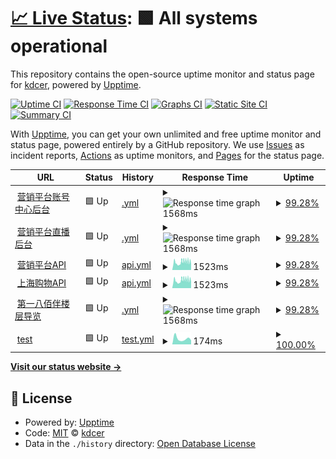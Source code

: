 # [📈 Live Status](https://kdcer.github.io/upptime): <!--live status--> **🟩 All systems operational**

This repository contains the open-source uptime monitor and status page for [kdcer](https://kdcer.github.io/upptime), powered by [Upptime](https://github.com/upptime/upptime).

[![Uptime CI](https://github.com/koj-co/upptime/workflows/Uptime%20CI/badge.svg)](https://github.com/koj-co/upptime/actions?query=workflow%3A%22Uptime+CI%22)
[![Response Time CI](https://github.com/koj-co/upptime/workflows/Response%20Time%20CI/badge.svg)](https://github.com/koj-co/upptime/actions?query=workflow%3A%22Response+Time+CI%22)
[![Graphs CI](https://github.com/koj-co/upptime/workflows/Graphs%20CI/badge.svg)](https://github.com/koj-co/upptime/actions?query=workflow%3A%22Graphs+CI%22)
[![Static Site CI](https://github.com/koj-co/upptime/workflows/Static%20Site%20CI/badge.svg)](https://github.com/koj-co/upptime/actions?query=workflow%3A%22Static+Site+CI%22)
[![Summary CI](https://github.com/koj-co/upptime/workflows/Summary%20CI/badge.svg)](https://github.com/koj-co/upptime/actions?query=workflow%3A%22Summary+CI%22)

With [Upptime](https://upptime.js.org), you can get your own unlimited and free uptime monitor and status page, powered entirely by a GitHub repository. We use [Issues](https://github.com/kdcer/upptime/issues) as incident reports, [Actions](https://github.com/kdcer/upptime/actions) as uptime monitors, and [Pages](https://kdcer.github.io/upptime) for the status page.

<!--start: status pages-->
<!-- This summary is generated by Upptime (https://github.com/upptime/upptime) -->
<!-- Do not edit this manually, your changes will be overwritten -->
<!-- prettier-ignore -->
| URL | Status | History | Response Time | Uptime |
| --- | ------ | ------- | ------------- | ------ |
| <img alt="" src="https://favicons.githubusercontent.com/account.dgshare.com" height="13"> [营销平台账号中心后台](https://account.dgshare.com) | 🟩 Up | [.yml](https://github.com/kdcer/upptime/commits/HEAD/history/.yml) | <details><summary><img alt="Response time graph" src="./graphs//response-time-week.png" height="20"> 1568ms</summary><br><a href="https://kdcer.github.io/upptime/history/"><img alt="Response time 2040" src="https://img.shields.io/endpoint?url=https%3A%2F%2Fraw.githubusercontent.com%2Fkdcer%2Fupptime%2FHEAD%2Fapi%2F%2Fresponse-time.json"></a><br><a href="https://kdcer.github.io/upptime/history/"><img alt="24-hour response time 1066" src="https://img.shields.io/endpoint?url=https%3A%2F%2Fraw.githubusercontent.com%2Fkdcer%2Fupptime%2FHEAD%2Fapi%2F%2Fresponse-time-day.json"></a><br><a href="https://kdcer.github.io/upptime/history/"><img alt="7-day response time 1568" src="https://img.shields.io/endpoint?url=https%3A%2F%2Fraw.githubusercontent.com%2Fkdcer%2Fupptime%2FHEAD%2Fapi%2F%2Fresponse-time-week.json"></a><br><a href="https://kdcer.github.io/upptime/history/"><img alt="30-day response time 1629" src="https://img.shields.io/endpoint?url=https%3A%2F%2Fraw.githubusercontent.com%2Fkdcer%2Fupptime%2FHEAD%2Fapi%2F%2Fresponse-time-month.json"></a><br><a href="https://kdcer.github.io/upptime/history/"><img alt="1-year response time 2040" src="https://img.shields.io/endpoint?url=https%3A%2F%2Fraw.githubusercontent.com%2Fkdcer%2Fupptime%2FHEAD%2Fapi%2F%2Fresponse-time-year.json"></a></details> | <details><summary><a href="https://kdcer.github.io/upptime/history/">99.28%</a></summary><a href="https://kdcer.github.io/upptime/history/"><img alt="All-time uptime 99.80%" src="https://img.shields.io/endpoint?url=https%3A%2F%2Fraw.githubusercontent.com%2Fkdcer%2Fupptime%2FHEAD%2Fapi%2F%2Fuptime.json"></a><br><a href="https://kdcer.github.io/upptime/history/"><img alt="24-hour uptime 99.33%" src="https://img.shields.io/endpoint?url=https%3A%2F%2Fraw.githubusercontent.com%2Fkdcer%2Fupptime%2FHEAD%2Fapi%2F%2Fuptime-day.json"></a><br><a href="https://kdcer.github.io/upptime/history/"><img alt="7-day uptime 99.28%" src="https://img.shields.io/endpoint?url=https%3A%2F%2Fraw.githubusercontent.com%2Fkdcer%2Fupptime%2FHEAD%2Fapi%2F%2Fuptime-week.json"></a><br><a href="https://kdcer.github.io/upptime/history/"><img alt="30-day uptime 99.68%" src="https://img.shields.io/endpoint?url=https%3A%2F%2Fraw.githubusercontent.com%2Fkdcer%2Fupptime%2FHEAD%2Fapi%2F%2Fuptime-month.json"></a><br><a href="https://kdcer.github.io/upptime/history/"><img alt="1-year uptime 99.80%" src="https://img.shields.io/endpoint?url=https%3A%2F%2Fraw.githubusercontent.com%2Fkdcer%2Fupptime%2FHEAD%2Fapi%2F%2Fuptime-year.json"></a></details>
| <img alt="" src="https://favicons.githubusercontent.com/live.console.dgshare.com" height="13"> [营销平台直播后台](https://live.console.dgshare.com) | 🟩 Up | [.yml](https://github.com/kdcer/upptime/commits/HEAD/history/.yml) | <details><summary><img alt="Response time graph" src="./graphs//response-time-week.png" height="20"> 1568ms</summary><br><a href="https://kdcer.github.io/upptime/history/"><img alt="Response time 2040" src="https://img.shields.io/endpoint?url=https%3A%2F%2Fraw.githubusercontent.com%2Fkdcer%2Fupptime%2FHEAD%2Fapi%2F%2Fresponse-time.json"></a><br><a href="https://kdcer.github.io/upptime/history/"><img alt="24-hour response time 1066" src="https://img.shields.io/endpoint?url=https%3A%2F%2Fraw.githubusercontent.com%2Fkdcer%2Fupptime%2FHEAD%2Fapi%2F%2Fresponse-time-day.json"></a><br><a href="https://kdcer.github.io/upptime/history/"><img alt="7-day response time 1568" src="https://img.shields.io/endpoint?url=https%3A%2F%2Fraw.githubusercontent.com%2Fkdcer%2Fupptime%2FHEAD%2Fapi%2F%2Fresponse-time-week.json"></a><br><a href="https://kdcer.github.io/upptime/history/"><img alt="30-day response time 1629" src="https://img.shields.io/endpoint?url=https%3A%2F%2Fraw.githubusercontent.com%2Fkdcer%2Fupptime%2FHEAD%2Fapi%2F%2Fresponse-time-month.json"></a><br><a href="https://kdcer.github.io/upptime/history/"><img alt="1-year response time 2040" src="https://img.shields.io/endpoint?url=https%3A%2F%2Fraw.githubusercontent.com%2Fkdcer%2Fupptime%2FHEAD%2Fapi%2F%2Fresponse-time-year.json"></a></details> | <details><summary><a href="https://kdcer.github.io/upptime/history/">99.28%</a></summary><a href="https://kdcer.github.io/upptime/history/"><img alt="All-time uptime 99.80%" src="https://img.shields.io/endpoint?url=https%3A%2F%2Fraw.githubusercontent.com%2Fkdcer%2Fupptime%2FHEAD%2Fapi%2F%2Fuptime.json"></a><br><a href="https://kdcer.github.io/upptime/history/"><img alt="24-hour uptime 99.33%" src="https://img.shields.io/endpoint?url=https%3A%2F%2Fraw.githubusercontent.com%2Fkdcer%2Fupptime%2FHEAD%2Fapi%2F%2Fuptime-day.json"></a><br><a href="https://kdcer.github.io/upptime/history/"><img alt="7-day uptime 99.28%" src="https://img.shields.io/endpoint?url=https%3A%2F%2Fraw.githubusercontent.com%2Fkdcer%2Fupptime%2FHEAD%2Fapi%2F%2Fuptime-week.json"></a><br><a href="https://kdcer.github.io/upptime/history/"><img alt="30-day uptime 99.68%" src="https://img.shields.io/endpoint?url=https%3A%2F%2Fraw.githubusercontent.com%2Fkdcer%2Fupptime%2FHEAD%2Fapi%2F%2Fuptime-month.json"></a><br><a href="https://kdcer.github.io/upptime/history/"><img alt="1-year uptime 99.80%" src="https://img.shields.io/endpoint?url=https%3A%2F%2Fraw.githubusercontent.com%2Fkdcer%2Fupptime%2FHEAD%2Fapi%2F%2Fuptime-year.json"></a></details>
| <img alt="" src="https://favicons.githubusercontent.com/api.dgshare.com" height="13"> [营销平台API](https://api.dgshare.com) | 🟩 Up | [api.yml](https://github.com/kdcer/upptime/commits/HEAD/history/api.yml) | <details><summary><img alt="Response time graph" src="./graphs/api/response-time-week.png" height="20"> 1523ms</summary><br><a href="https://kdcer.github.io/upptime/history/api"><img alt="Response time 1977" src="https://img.shields.io/endpoint?url=https%3A%2F%2Fraw.githubusercontent.com%2Fkdcer%2Fupptime%2FHEAD%2Fapi%2Fapi%2Fresponse-time.json"></a><br><a href="https://kdcer.github.io/upptime/history/api"><img alt="24-hour response time 1137" src="https://img.shields.io/endpoint?url=https%3A%2F%2Fraw.githubusercontent.com%2Fkdcer%2Fupptime%2FHEAD%2Fapi%2Fapi%2Fresponse-time-day.json"></a><br><a href="https://kdcer.github.io/upptime/history/api"><img alt="7-day response time 1523" src="https://img.shields.io/endpoint?url=https%3A%2F%2Fraw.githubusercontent.com%2Fkdcer%2Fupptime%2FHEAD%2Fapi%2Fapi%2Fresponse-time-week.json"></a><br><a href="https://kdcer.github.io/upptime/history/api"><img alt="30-day response time 1630" src="https://img.shields.io/endpoint?url=https%3A%2F%2Fraw.githubusercontent.com%2Fkdcer%2Fupptime%2FHEAD%2Fapi%2Fapi%2Fresponse-time-month.json"></a><br><a href="https://kdcer.github.io/upptime/history/api"><img alt="1-year response time 1977" src="https://img.shields.io/endpoint?url=https%3A%2F%2Fraw.githubusercontent.com%2Fkdcer%2Fupptime%2FHEAD%2Fapi%2Fapi%2Fresponse-time-year.json"></a></details> | <details><summary><a href="https://kdcer.github.io/upptime/history/api">99.28%</a></summary><a href="https://kdcer.github.io/upptime/history/api"><img alt="All-time uptime 99.80%" src="https://img.shields.io/endpoint?url=https%3A%2F%2Fraw.githubusercontent.com%2Fkdcer%2Fupptime%2FHEAD%2Fapi%2Fapi%2Fuptime.json"></a><br><a href="https://kdcer.github.io/upptime/history/api"><img alt="24-hour uptime 99.33%" src="https://img.shields.io/endpoint?url=https%3A%2F%2Fraw.githubusercontent.com%2Fkdcer%2Fupptime%2FHEAD%2Fapi%2Fapi%2Fuptime-day.json"></a><br><a href="https://kdcer.github.io/upptime/history/api"><img alt="7-day uptime 99.28%" src="https://img.shields.io/endpoint?url=https%3A%2F%2Fraw.githubusercontent.com%2Fkdcer%2Fupptime%2FHEAD%2Fapi%2Fapi%2Fuptime-week.json"></a><br><a href="https://kdcer.github.io/upptime/history/api"><img alt="30-day uptime 99.68%" src="https://img.shields.io/endpoint?url=https%3A%2F%2Fraw.githubusercontent.com%2Fkdcer%2Fupptime%2FHEAD%2Fapi%2Fapi%2Fuptime-month.json"></a><br><a href="https://kdcer.github.io/upptime/history/api"><img alt="1-year uptime 99.80%" src="https://img.shields.io/endpoint?url=https%3A%2F%2Fraw.githubusercontent.com%2Fkdcer%2Fupptime%2FHEAD%2Fapi%2Fapi%2Fuptime-year.json"></a></details>
| <img alt="" src="https://favicons.githubusercontent.com/api.shopping-shanghai.com" height="13"> [上海购物API](https://api.shopping-shanghai.com/api/v1/home/index) | 🟩 Up | [api.yml](https://github.com/kdcer/upptime/commits/HEAD/history/api.yml) | <details><summary><img alt="Response time graph" src="./graphs/api/response-time-week.png" height="20"> 1523ms</summary><br><a href="https://kdcer.github.io/upptime/history/api"><img alt="Response time 1977" src="https://img.shields.io/endpoint?url=https%3A%2F%2Fraw.githubusercontent.com%2Fkdcer%2Fupptime%2FHEAD%2Fapi%2Fapi%2Fresponse-time.json"></a><br><a href="https://kdcer.github.io/upptime/history/api"><img alt="24-hour response time 1137" src="https://img.shields.io/endpoint?url=https%3A%2F%2Fraw.githubusercontent.com%2Fkdcer%2Fupptime%2FHEAD%2Fapi%2Fapi%2Fresponse-time-day.json"></a><br><a href="https://kdcer.github.io/upptime/history/api"><img alt="7-day response time 1523" src="https://img.shields.io/endpoint?url=https%3A%2F%2Fraw.githubusercontent.com%2Fkdcer%2Fupptime%2FHEAD%2Fapi%2Fapi%2Fresponse-time-week.json"></a><br><a href="https://kdcer.github.io/upptime/history/api"><img alt="30-day response time 1630" src="https://img.shields.io/endpoint?url=https%3A%2F%2Fraw.githubusercontent.com%2Fkdcer%2Fupptime%2FHEAD%2Fapi%2Fapi%2Fresponse-time-month.json"></a><br><a href="https://kdcer.github.io/upptime/history/api"><img alt="1-year response time 1977" src="https://img.shields.io/endpoint?url=https%3A%2F%2Fraw.githubusercontent.com%2Fkdcer%2Fupptime%2FHEAD%2Fapi%2Fapi%2Fresponse-time-year.json"></a></details> | <details><summary><a href="https://kdcer.github.io/upptime/history/api">99.28%</a></summary><a href="https://kdcer.github.io/upptime/history/api"><img alt="All-time uptime 99.80%" src="https://img.shields.io/endpoint?url=https%3A%2F%2Fraw.githubusercontent.com%2Fkdcer%2Fupptime%2FHEAD%2Fapi%2Fapi%2Fuptime.json"></a><br><a href="https://kdcer.github.io/upptime/history/api"><img alt="24-hour uptime 99.33%" src="https://img.shields.io/endpoint?url=https%3A%2F%2Fraw.githubusercontent.com%2Fkdcer%2Fupptime%2FHEAD%2Fapi%2Fapi%2Fuptime-day.json"></a><br><a href="https://kdcer.github.io/upptime/history/api"><img alt="7-day uptime 99.28%" src="https://img.shields.io/endpoint?url=https%3A%2F%2Fraw.githubusercontent.com%2Fkdcer%2Fupptime%2FHEAD%2Fapi%2Fapi%2Fuptime-week.json"></a><br><a href="https://kdcer.github.io/upptime/history/api"><img alt="30-day uptime 99.68%" src="https://img.shields.io/endpoint?url=https%3A%2F%2Fraw.githubusercontent.com%2Fkdcer%2Fupptime%2FHEAD%2Fapi%2Fapi%2Fuptime-month.json"></a><br><a href="https://kdcer.github.io/upptime/history/api"><img alt="1-year uptime 99.80%" src="https://img.shields.io/endpoint?url=https%3A%2F%2Fraw.githubusercontent.com%2Fkdcer%2Fupptime%2FHEAD%2Fapi%2Fapi%2Fuptime-year.json"></a></details>
| <img alt="" src="https://favicons.githubusercontent.com/c.kdcer.com" height="13"> [第一八佰伴楼层导览](https://c.kdcer.com/bbb_maps/view/index.html?LevelId=1) | 🟩 Up | [.yml](https://github.com/kdcer/upptime/commits/HEAD/history/.yml) | <details><summary><img alt="Response time graph" src="./graphs//response-time-week.png" height="20"> 1568ms</summary><br><a href="https://kdcer.github.io/upptime/history/"><img alt="Response time 2040" src="https://img.shields.io/endpoint?url=https%3A%2F%2Fraw.githubusercontent.com%2Fkdcer%2Fupptime%2FHEAD%2Fapi%2F%2Fresponse-time.json"></a><br><a href="https://kdcer.github.io/upptime/history/"><img alt="24-hour response time 1066" src="https://img.shields.io/endpoint?url=https%3A%2F%2Fraw.githubusercontent.com%2Fkdcer%2Fupptime%2FHEAD%2Fapi%2F%2Fresponse-time-day.json"></a><br><a href="https://kdcer.github.io/upptime/history/"><img alt="7-day response time 1568" src="https://img.shields.io/endpoint?url=https%3A%2F%2Fraw.githubusercontent.com%2Fkdcer%2Fupptime%2FHEAD%2Fapi%2F%2Fresponse-time-week.json"></a><br><a href="https://kdcer.github.io/upptime/history/"><img alt="30-day response time 1629" src="https://img.shields.io/endpoint?url=https%3A%2F%2Fraw.githubusercontent.com%2Fkdcer%2Fupptime%2FHEAD%2Fapi%2F%2Fresponse-time-month.json"></a><br><a href="https://kdcer.github.io/upptime/history/"><img alt="1-year response time 2040" src="https://img.shields.io/endpoint?url=https%3A%2F%2Fraw.githubusercontent.com%2Fkdcer%2Fupptime%2FHEAD%2Fapi%2F%2Fresponse-time-year.json"></a></details> | <details><summary><a href="https://kdcer.github.io/upptime/history/">99.28%</a></summary><a href="https://kdcer.github.io/upptime/history/"><img alt="All-time uptime 99.80%" src="https://img.shields.io/endpoint?url=https%3A%2F%2Fraw.githubusercontent.com%2Fkdcer%2Fupptime%2FHEAD%2Fapi%2F%2Fuptime.json"></a><br><a href="https://kdcer.github.io/upptime/history/"><img alt="24-hour uptime 99.33%" src="https://img.shields.io/endpoint?url=https%3A%2F%2Fraw.githubusercontent.com%2Fkdcer%2Fupptime%2FHEAD%2Fapi%2F%2Fuptime-day.json"></a><br><a href="https://kdcer.github.io/upptime/history/"><img alt="7-day uptime 99.28%" src="https://img.shields.io/endpoint?url=https%3A%2F%2Fraw.githubusercontent.com%2Fkdcer%2Fupptime%2FHEAD%2Fapi%2F%2Fuptime-week.json"></a><br><a href="https://kdcer.github.io/upptime/history/"><img alt="30-day uptime 99.68%" src="https://img.shields.io/endpoint?url=https%3A%2F%2Fraw.githubusercontent.com%2Fkdcer%2Fupptime%2FHEAD%2Fapi%2F%2Fuptime-month.json"></a><br><a href="https://kdcer.github.io/upptime/history/"><img alt="1-year uptime 99.80%" src="https://img.shields.io/endpoint?url=https%3A%2F%2Fraw.githubusercontent.com%2Fkdcer%2Fupptime%2FHEAD%2Fapi%2F%2Fuptime-year.json"></a></details>
| <img alt="" src="https://favicons.githubusercontent.com/google.com" height="13"> [test](https://google.com) | 🟩 Up | [test.yml](https://github.com/kdcer/upptime/commits/HEAD/history/test.yml) | <details><summary><img alt="Response time graph" src="./graphs/test/response-time-week.png" height="20"> 174ms</summary><br><a href="https://kdcer.github.io/upptime/history/test"><img alt="Response time 133" src="https://img.shields.io/endpoint?url=https%3A%2F%2Fraw.githubusercontent.com%2Fkdcer%2Fupptime%2FHEAD%2Fapi%2Ftest%2Fresponse-time.json"></a><br><a href="https://kdcer.github.io/upptime/history/test"><img alt="24-hour response time 127" src="https://img.shields.io/endpoint?url=https%3A%2F%2Fraw.githubusercontent.com%2Fkdcer%2Fupptime%2FHEAD%2Fapi%2Ftest%2Fresponse-time-day.json"></a><br><a href="https://kdcer.github.io/upptime/history/test"><img alt="7-day response time 174" src="https://img.shields.io/endpoint?url=https%3A%2F%2Fraw.githubusercontent.com%2Fkdcer%2Fupptime%2FHEAD%2Fapi%2Ftest%2Fresponse-time-week.json"></a><br><a href="https://kdcer.github.io/upptime/history/test"><img alt="30-day response time 156" src="https://img.shields.io/endpoint?url=https%3A%2F%2Fraw.githubusercontent.com%2Fkdcer%2Fupptime%2FHEAD%2Fapi%2Ftest%2Fresponse-time-month.json"></a><br><a href="https://kdcer.github.io/upptime/history/test"><img alt="1-year response time 133" src="https://img.shields.io/endpoint?url=https%3A%2F%2Fraw.githubusercontent.com%2Fkdcer%2Fupptime%2FHEAD%2Fapi%2Ftest%2Fresponse-time-year.json"></a></details> | <details><summary><a href="https://kdcer.github.io/upptime/history/test">100.00%</a></summary><a href="https://kdcer.github.io/upptime/history/test"><img alt="All-time uptime 100.00%" src="https://img.shields.io/endpoint?url=https%3A%2F%2Fraw.githubusercontent.com%2Fkdcer%2Fupptime%2FHEAD%2Fapi%2Ftest%2Fuptime.json"></a><br><a href="https://kdcer.github.io/upptime/history/test"><img alt="24-hour uptime 100.00%" src="https://img.shields.io/endpoint?url=https%3A%2F%2Fraw.githubusercontent.com%2Fkdcer%2Fupptime%2FHEAD%2Fapi%2Ftest%2Fuptime-day.json"></a><br><a href="https://kdcer.github.io/upptime/history/test"><img alt="7-day uptime 100.00%" src="https://img.shields.io/endpoint?url=https%3A%2F%2Fraw.githubusercontent.com%2Fkdcer%2Fupptime%2FHEAD%2Fapi%2Ftest%2Fuptime-week.json"></a><br><a href="https://kdcer.github.io/upptime/history/test"><img alt="30-day uptime 100.00%" src="https://img.shields.io/endpoint?url=https%3A%2F%2Fraw.githubusercontent.com%2Fkdcer%2Fupptime%2FHEAD%2Fapi%2Ftest%2Fuptime-month.json"></a><br><a href="https://kdcer.github.io/upptime/history/test"><img alt="1-year uptime 100.00%" src="https://img.shields.io/endpoint?url=https%3A%2F%2Fraw.githubusercontent.com%2Fkdcer%2Fupptime%2FHEAD%2Fapi%2Ftest%2Fuptime-year.json"></a></details>

<!--end: status pages-->

[**Visit our status website →**](https://kdcer.github.io/upptime)

## 📄 License

- Powered by: [Upptime](https://github.com/upptime/upptime)
- Code: [MIT](./LICENSE) © [kdcer](https://kdcer.github.io/upptime)
- Data in the `./history` directory: [Open Database License](https://opendatacommons.org/licenses/odbl/1-0/)
